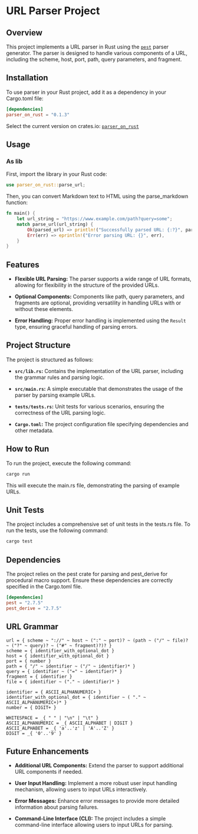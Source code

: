 # URL Parser Project

## Overview

This project implements a URL parser in Rust using the [`pest`](https://pest.rs/) parser generator. The parser is designed to handle various components of a URL, including the scheme, host, port, path, query parameters, and fragment.

## Installation
To use parser in your Rust project, add it as a dependency in your Cargo.toml file:
```toml
[dependencies]
parser_on_rust = "0.1.3"
```
Select the current version on crates.io: [`parser_on_rust`](https://crates.io/crates/parser-on-rust)
## Usage
### As lib
First, import the library in your Rust code:
```rust
use parser_on_rust::parse_url;
```
Then, you can convert Markdown text to HTML using the parse_markdown function:
```rust
fn main() {
    let url_string = "https://www.example.com/path?query=some";
    match parse_url(url_string) {
        Ok(parsed_url) => println!("Successfully parsed URL: {:?}", parsed_url),
        Err(err) => eprintln!("Error parsing URL: {}", err),
    }
}
```

## Features

- **Flexible URL Parsing:** The parser supports a wide range of URL formats, allowing for flexibility in the structure of the provided URLs.

- **Optional Components:** Components like path, query parameters, and fragments are optional, providing versatility in handling URLs with or without these elements.

- **Error Handling:** Proper error handling is implemented using the `Result` type, ensuring graceful handling of parsing errors.

## Project Structure

The project is structured as follows:

- **`src/lib.rs`:** Contains the implementation of the URL parser, including the grammar rules and parsing logic.

- **`src/main.rs`:** A simple executable that demonstrates the usage of the parser by parsing example URLs.

- **`tests/tests.rs`:** Unit tests for various scenarios, ensuring the correctness of the URL parsing logic.

- **`Cargo.toml`:** The project configuration file specifying dependencies and other metadata.

## How to Run

To run the project, execute the following command:

```bash
cargo run
```
This will execute the main.rs file, demonstrating the parsing of example URLs.

## Unit Tests

The project includes a comprehensive set of unit tests in the tests.rs file. To run the tests, use the following command:

```bash
cargo test
```
## Dependencies

The project relies on the pest crate for parsing and pest_derive for procedural macro support. Ensure these dependencies are correctly specified in the Cargo.toml file.


```toml
[dependencies]
pest = "2.7.5"
pest_derive = "2.7.5"  
```

## URL Grammar
```pest
url = { scheme ~ "://" ~ host ~ (":" ~ port)? ~ (path ~ ("/" ~ file)? ~ ("?" ~ query)? ~ ("#" ~ fragment)?)? }
scheme = { identifier_with_optional_dot }
host = { identifier_with_optional_dot }
port = { number }
path = { "/" ~ identifier ~ ("/" ~ identifier)* }
query = { identifier ~ ("=" ~ identifier)* }
fragment = { identifier }
file = { identifier ~ ("." ~ identifier)* }

identifier = { ASCII_ALPHANUMERIC+ }
identifier_with_optional_dot = { identifier ~ ( "." ~ ASCII_ALPHANUMERIC+)* }
number = { DIGIT+ }

WHITESPACE = _{ " " | "\n" | "\t" }
ASCII_ALPHANUMERIC = _{ ASCII_ALPHABET | DIGIT }
ASCII_ALPHABET = _{ 'a'..'z' | 'A'..'Z' }
DIGIT = _{ '0'..'9' }
```

## Future Enhancements

- **Additional URL Components:** Extend the parser to support additional URL components if needed.

- **User Input Handling:** Implement a more robust user input handling mechanism, allowing users to input URLs interactively.

- **Error Messages:** Enhance error messages to provide more detailed information about parsing failures.

- **Command-Line Interface (CLI):** The project includes a simple command-line interface allowing users to input URLs for parsing.
